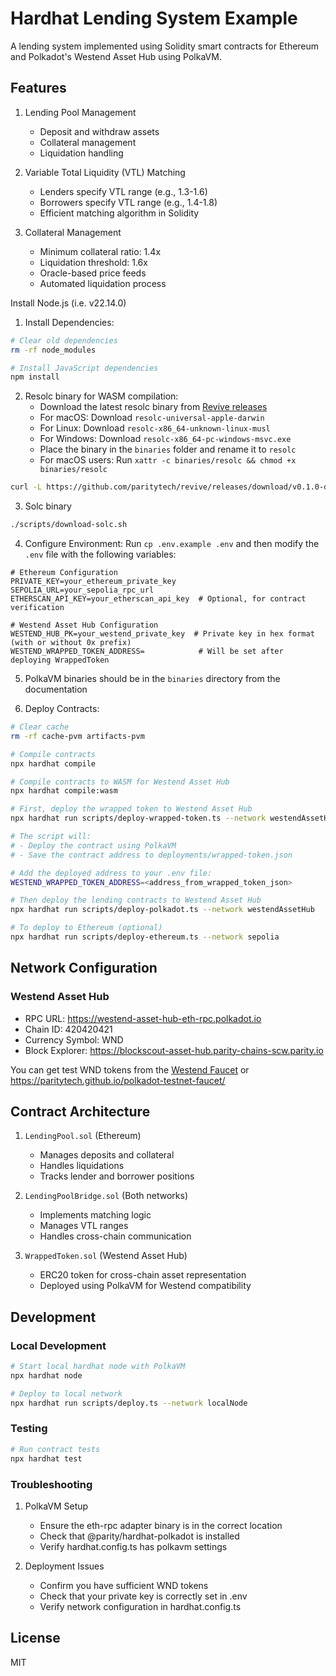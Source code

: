 # Hardhat Lending System Example

A lending system implemented using Solidity smart contracts for Ethereum and Polkadot's Westend Asset Hub using PolkaVM.

## Features

1. Lending Pool Management
   - Deposit and withdraw assets
   - Collateral management
   - Liquidation handling

2. Variable Total Liquidity (VTL) Matching
   - Lenders specify VTL range (e.g., 1.3-1.6)
   - Borrowers specify VTL range (e.g., 1.4-1.8)
   - Efficient matching algorithm in Solidity

3. Collateral Management
   - Minimum collateral ratio: 1.4x
   - Liquidation threshold: 1.6x
   - Oracle-based price feeds
   - Automated liquidation process


Install Node.js (i.e. v22.14.0)


1. Install Dependencies:
```bash
# Clear old dependencies
rm -rf node_modules

# Install JavaScript dependencies
npm install
```

2. Resolc binary for WASM compilation:
   - Download the latest resolc binary from [Revive releases](https://github.com/paritytech/revive/releases)
   - For macOS: Download `resolc-universal-apple-darwin`
   - For Linux: Download `resolc-x86_64-unknown-linux-musl`
   - For Windows: Download `resolc-x86_64-pc-windows-msvc.exe`
   - Place the binary in the `binaries` folder and rename it to `resolc`
   - For macOS users: Run `xattr -c binaries/resolc && chmod +x binaries/resolc`

```bash
curl -L https://github.com/paritytech/revive/releases/download/v0.1.0-dev.16/resolc-universal-apple-darwin -o binaries/resolc && xattr -c binaries/resolc && chmod +x binaries/resolc
```

3. Solc binary

```bash
./scripts/download-solc.sh
```

4. Configure Environment:
Run `cp .env.example .env` and then modify the `.env` file with the following variables:
```
# Ethereum Configuration
PRIVATE_KEY=your_ethereum_private_key
SEPOLIA_URL=your_sepolia_rpc_url
ETHERSCAN_API_KEY=your_etherscan_api_key  # Optional, for contract verification

# Westend Asset Hub Configuration
WESTEND_HUB_PK=your_westend_private_key  # Private key in hex format (with or without 0x prefix)
WESTEND_WRAPPED_TOKEN_ADDRESS=            # Will be set after deploying WrappedToken
```

5. PolkaVM binaries should be in the `binaries` directory from the documentation

6. Deploy Contracts:

```bash
# Clear cache
rm -rf cache-pvm artifacts-pvm
```

```bash
# Compile contracts
npx hardhat compile

# Compile contracts to WASM for Westend Asset Hub
npx hardhat compile:wasm

# First, deploy the wrapped token to Westend Asset Hub
npx hardhat run scripts/deploy-wrapped-token.ts --network westendAssetHub

# The script will:
# - Deploy the contract using PolkaVM
# - Save the contract address to deployments/wrapped-token.json

# Add the deployed address to your .env file:
WESTEND_WRAPPED_TOKEN_ADDRESS=<address_from_wrapped_token_json>

# Then deploy the lending contracts to Westend Asset Hub
npx hardhat run scripts/deploy-polkadot.ts --network westendAssetHub

# To deploy to Ethereum (optional)
npx hardhat run scripts/deploy-ethereum.ts --network sepolia
```


## Network Configuration


### Westend Asset Hub
- RPC URL: https://westend-asset-hub-eth-rpc.polkadot.io
- Chain ID: 420420421
- Currency Symbol: WND
- Block Explorer: https://blockscout-asset-hub.parity-chains-scw.parity.io


You can get test WND tokens from the [Westend Faucet](https://faucet.westend.network) or https://paritytech.github.io/polkadot-testnet-faucet/

## Contract Architecture


1. `LendingPool.sol` (Ethereum)
   - Manages deposits and collateral
   - Handles liquidations
   - Tracks lender and borrower positions


2. `LendingPoolBridge.sol` (Both networks)
   - Implements matching logic
   - Manages VTL ranges
   - Handles cross-chain communication


3. `WrappedToken.sol` (Westend Asset Hub)
   - ERC20 token for cross-chain asset representation
   - Deployed using PolkaVM for Westend compatibility


## Development

### Local Development
```bash
# Start local hardhat node with PolkaVM
npx hardhat node

# Deploy to local network
npx hardhat run scripts/deploy.ts --network localNode
```


### Testing
```bash
# Run contract tests
npx hardhat test
```


### Troubleshooting

1. PolkaVM Setup
   - Ensure the eth-rpc adapter binary is in the correct location
   - Check that @parity/hardhat-polkadot is installed
   - Verify hardhat.config.ts has polkavm settings

2. Deployment Issues
   - Confirm you have sufficient WND tokens
   - Check that your private key is correctly set in .env
   - Verify network configuration in hardhat.config.ts

## License

MIT
